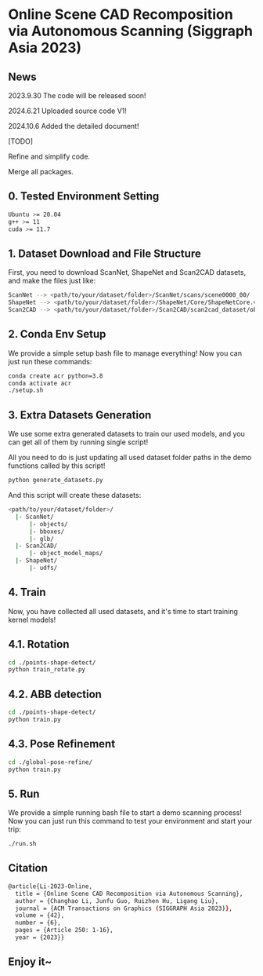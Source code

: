 # Online Scene CAD Recomposition via Autonomous Scanning (Siggraph Asia 2023)

## News

2023.9.30 The code will be released soon!

2024.6.21 Uploaded source code V1!

2024.10.6 Added the detailed document!

[TODO]

Refine and simplify code.

Merge all packages.

## 0. Tested Environment Setting

```bash
Ubuntu >= 20.04
g++ >= 11
cuda >= 11.7
```

## 1. Dataset Download and File Structure

First, you need to download ScanNet, ShapeNet and Scan2CAD datasets, and make the files just like:

```bash
ScanNet --> <path/to/your/dataset/folder>/ScanNet/scans/scene0000_00/
ShapeNet --> <path/to/your/dataset/folder>/ShapeNet/Core/ShapeNetCore.v2/
Scan2CAD --> <path/to/your/dataset/folder>/Scan2CAD/scan2cad_dataset/object_position_dataset/
```

## 2. Conda Env Setup

We provide a simple setup bash file to manage everything! Now you can just run these commands:

```bash
conda create acr python=3.8
conda activate acr
./setup.sh
```

## 3. Extra Datasets Generation

We use some extra generated datasets to train our used models, and you can get all of them by running single script!

All you need to do is just updating all used dataset folder paths in the demo functions called by this script!

```bash
python generate_datasets.py
```

And this script will create these datasets:

```bash
<path/to/your/dataset/folder>/
  |- ScanNet/
      |- objects/
      |- bboxes/
      |- glb/
  |- Scan2CAD/
      |- object_model_maps/
  |- ShapeNet/
      |- udfs/
```

## 4. Train

Now, you have collected all used datasets, and it's time to start training kernel models!

## 4.1. Rotation

```bash
cd ./points-shape-detect/
python train_rotate.py
```

## 4.2. ABB detection

```bash
cd ./points-shape-detect/
python train.py
```

## 4.3. Pose Refinement

```bash
cd ./global-pose-refine/
python train.py
```

## 5. Run

We provide a simple running bash file to start a demo scanning process! Now you can just run this command to test your environment and start your trip:

```bash
./run.sh
```

## Citation

```bash
@article{Li-2023-Online,
  title = {Online Scene CAD Recomposition via Autonomous Scanning},
  author = {Changhao Li, Junfu Guo, Ruizhen Hu, Ligang Liu},
  journal = {ACM Transactions on Graphics (SIGGRAPH Asia 2023)},
  volume = {42},
  number = {6},
  pages = {Article 250: 1-16},
  year = {2023}}
```

## Enjoy it~
